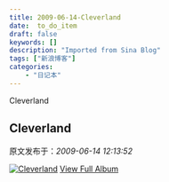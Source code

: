 ```yaml
---
title: 2009-06-14-Cleverland
date:  to_do_item
draft: false
keywords: []
description: "Imported from Sina Blog"
tags: ["新浪博客"]
categories: 
    - "日记本"
---
```

Cleverland
## Cleverland

 原文发布于：*2009-06-14 12:13:52*

[![Cleverland](https&#58;//lpqaaa.bay.livefilestore.com/y1mcNDjvjcdZhAAivUKf7uh36p9LL0-x9aR5CSCt3a359nVxSBJ270xl7JKEyDOi7oRFbwKfFeyStVm380bK2Y_udFu3s4rU8XXyNkzoE_pw3KI0bGxO6oI-lYEUVshBIk_JtCnfL6ESw4Yhz80LS1aNg/InlineRepresentationcd6b9c04-69cf-4428-a66c-cc44d10e0552[1].jpg)](http&#58;//cid-21498be546db23d6.skydrive.live.com/redir.aspx?page=browse&amp;resid=21498BE546DB23D6!1508&amp;ct=photos)
[
View Full Album](http&#58;//cid-21498be546db23d6.skydrive.live.com/redir.aspx?page=browse&amp;resid=21498BE546DB23D6!1508&amp;ct=photos)


